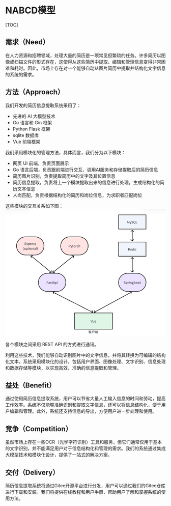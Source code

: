 # NABCD模型

[TOC]

## 需求（Need）

在人力资源和招聘领域，处理大量的简历是一项常见但繁琐的任务。许多简历以图像或扫描文件的形式存在，这使得从这些简历中提取、编辑和管理信息变得非常困难和耗时。因此，市场上存在对一个能够自动从图片简历中提取并结构化文字信息的系统的需求。

## 方法（Approach）

我们开发的简历信息提取系统采用了：
- 先进的 AI 大模型技术
- Go 语言和 Gin 框架
- Python Flask 框架
- sqlite 数据库
- Vue 前端框架

我们采用模块化的管理方法，具体而言，我们分为以下模块：
- 网页 UI 前端，负责页面展示
- Go 语言后端，负责跟前端进行交互、调用AI服务和存储提取后的简历信息
- 简历图片识别，负责提取简历中的文字及其位置信息
- 简历信息提取，负责将上一个模块提取出来的信息进行处理，生成结构化的简历文本信息
- 人岗匹配，负责根据结构化的简历和岗位信息，为求职者匹配岗位

这些模块的交互关系如下图：
![](image/structure.png)

各个模块之间采用 REST API 的方式进行通讯。

利用这些技术，我们能够自动识别图片中的文字信息，并将其转换为可编辑的结构化文本。系统采用模块化的设计，包括用户界面、图像处理、文字识别、信息处理和数据存储等模块，以实现高效、准确的信息提取和管理。

## 益处（Benefit）

通过使用简历信息提取系统，用户可以节省大量人工输入信息的时间和劳动，提高工作效率。系统不仅能够准确识别和提取文字信息，还可以将信息结构化，便于用户编辑和管理。此外，系统还支持信息的导出，方便用户进一步处理和使用。

## 竞争（Competition）

虽然市场上存在一些OCR（光学字符识别）工具和服务，但它们通常仅用于基本的文字识别，并不能满足用户对于信息结构化和管理的需求。我们的系统通过集成大模型技术和模块化设计，提供了一站式的解决方案。

## 交付（Delivery）

简历信息提取系统将通过Gitee开源平台进行分发，用户可以通过我们的Gitee仓库进行下载和安装。我们将提供在线教程和用户手册，帮助用户了解和掌握系统的使用方法。